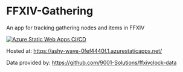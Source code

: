 # FFXIV-Gathering
An app for tracking gathering nodes and items in FFXIV

[![Azure Static Web Apps CI/CD](https://github.com/codemonkey85/FFXIV-Gathering/actions/workflows/azure-static-web-apps-ashy-wave-0fef4440f.yml/badge.svg)](https://github.com/codemonkey85/FFXIV-Gathering/actions/workflows/azure-static-web-apps-ashy-wave-0fef4440f.yml)

Hosted at: https://ashy-wave-0fef4440f.1.azurestaticapps.net/

Data provided by: https://github.com/9001-Solutions/ffxivclock-data
